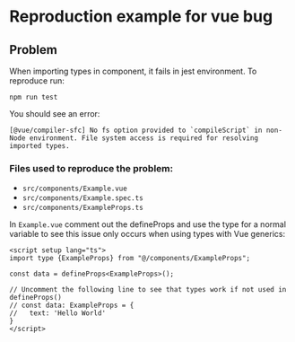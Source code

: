 # Reproduction example for vue bug

## Problem

When importing types in component, it fails in jest environment. To reproduce run:
```
npm run test
```

You should see an error:

```
[@vue/compiler-sfc] No fs option provided to `compileScript` in non-Node environment. File system access is required for resolving imported types.
```

### Files used to reproduce the problem:
- `src/components/Example.vue`
- `src/components/Example.spec.ts`
- `src/components/ExampleProps.ts`

In `Example.vue` comment out the defineProps and use the type for a normal variable to see this issue only occurs when using types with Vue generics: 
```vue
<script setup lang="ts">
import type {ExampleProps} from "@/components/ExampleProps";

const data = defineProps<ExampleProps>();

// Uncomment the following line to see that types work if not used in defineProps()
// const data: ExampleProps = {
//   text: 'Hello World'
}
</script>
```